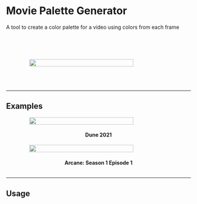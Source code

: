 <h1> Movie Palette Generator </h1>

<p>A tool to create a color palette for a video using colors from each frame</p>

<br><br><br>
<div style="display:flex; flex-direction:column; justify-content:center; align-items:center">
    <image src="samples/dune2021.png" width="75%"></image>
</div>
<br><br><br>


---

<style>
    .img_container {
        display:flex; 
        flex-direction:column; 
        justify-content:center; 
        align-items:center;
    }
</style>

<h2> Examples </h2>

<div class='img_container'>
    <image src="samples/dune2021.png" width="75%"></image>
    <h4>Dune 2021</h4>
</div>

<div class='img_container'>
    <image src="samples/Arcane_1x01.png" width="75%"></image>
    <h4>Arcane: Season 1 Episode 1</h4>
</div>



---
<h2> Usage </h2>